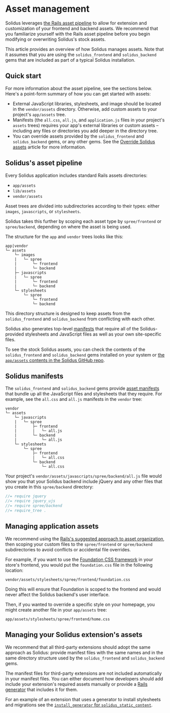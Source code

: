 # Asset management

Solidus leverages [the Rails asset pipeline][rails-assets-pipeline] to allow for
extension and customization of your frontend and backend assets. We recommend
that you familiarize yourself with the Rails asset pipeline before you begin
modifying or overwriting Solidus's stock assets.

This article provides an overview of how Solidus manages assets. Note that it
assumes that you are using the `solidus_frontend` and `solidus_backend` gems
that are included as part of a typical Solidus installation.

## Quick start

For more information about the asset pipeline, see the sections below. Here's a
point-form summary of how you can get started with assets:

- External JavaScript libraries, stylesheets, and image should be located in the
  `vendor/assets` directory. Otherwise, add custom assets to your project's
  `app/assets` tree.
- Manifests (the `all.css`, `all.js`, and `application.js` files in your
  project's `assets` trees) requires your app's external libraries or custom
  assets – including any files or directories you add deeper in the
  directory tree.
- You can override assets provided by the `solidus_frontend` and
  `solidus_backend` gems, or any other gems. See the [Override Solidus
  assets](override-solidus-assets.md) article for more information.

## Solidus's asset pipeline

Every Solidus application includes standard Rails assets directories:

- `app/assets`
- `lib/assets`
- `vendor/assets`

Asset trees are divided into subdirectories according to their types: either
`images`, `javascripts`, or `stylesheets`.

Solidus takes this further by scoping each asset type by `spree/frontend` or
`spree/backend`, depending on where the asset is being used.

The structure for the `app` and `vendor` trees looks like this:

```
app|vendor
└─ assets
    └─ images
    |   └─ spree
    |       └─ frontend
    |       └─ backend
    ├─ javascripts
    |   └─ spree
    |       └─ frontend
    |       └─ backend
    └─ stylesheets
        └─ spree
            └─ frontend
            └─ backend
```

This directory structure is designed to keep assets from the `solidus_frontend`
and `solidus_backend` from conflicting with each other.

Solidus also generates top-level [manifests][rails-manifests] that require all
of the Solidus-provided stylesheets and JavaScript files as well as your own
site-specific files.

To see the stock Solidus assets, you can check the contents of the
`solidus_frontend` and `solidus_backend` gems installed on your system or
[the `app/assets` contents in the Solidus GitHub repo][solidus-assets-contents].

[rails-assets-pipeline]: http://guides.rubyonrails.org/asset_pipeline.html
[rails-manifests]: http://guides.rubyonrails.org/asset_pipeline.html#manifest-files-and-directives
[solidus-assets-contents]: https://github.com/solidusio/solidus/tree/master/frontend/app/assets

## Solidus manifests

The `solidus_frontend` and `solidus_backend` gems provide [asset
manifests][rails-manifests] that bundle up all the JavaScript files and stylesheets
that they require. For example, see the `all.css` and `all.js` manifests in the
`vendor` tree:

```
vendor
└─ assets
    └─ javascripts
    |   └─ spree
    |       ├─ frontend
    |       |   └─ all.js
    |       └─ backend
    |           └─ all.js
    └─ stylesheets
        └─ spree
            ├─ frontend
            |   └─ all.css
            └─ backend
                └─ all.css
```

Your project's `vendor/assets/javascripts/spree/backend/all.js` file would show
you that your Solidus backend include jQuery and any other files that you create
in this `spree/backend` directory:

```javascript
//= require jquery
//= require jquery_ujs
//= require spree/backend
//= require_tree .
```

<!-- TODO:
  Because a typical Solidus installation includes a few manifest files – and
  not all of them have the same name – it might be worthwhile to extend the
  documentation of them.
-->

## Managing application assets

We recommend using the [Rails's suggested approach to asset
organization][asset-organization], then scoping your custom files to the
`spree/frontend` or `spree/backend` subdirectories to avoid conflicts or
accidental file overrides.

For example, if you want to use the [Foundation CSS framework][foundation] in
your store's frontend, you would put the `foundation.css` file in the following
location:

```
vendor/assets/stylesheets/spree/frontend/foundation.css
```

Doing this will ensure that Foundation is scoped to the frontend and would never
affect the Solidus backend's user interface.

Then, if you wanted to override a specific style on your homepage, you might
create another file in your `app/assets` tree:

```
app/assets/stylesheets/spree/frontend/home.css
```

[asset-organization]: http://guides.rubyonrails.org/asset_pipeline.html#asset-organization
[foundation]: https://foundation.zurb.com/

## Managing your Solidus extension's assets

We recommend that all third-party extensions should adopt the same approach
as Solidus: provide manifest files with the same names and in the same
directory structure used by the `solidus_frontend` and `solidus_backend` gems.

The manifest files for third-party extensions are not included automatically in
your manifest files. You can either document how developers should add include
your extension's required assets manually or provide a [Rails
generator][rails-generators] that includes it for them.

For an example of an extension that uses a generator to install stylesheets and
migrations see the [`install_generator` for
`solidus_static_content`][solidus-static-content-install-generator].

[rails-generators]: http://guides.rubyonrails.org/generators.html
[solidus-static-content-install-generator]: https://github.com/solidusio-contrib/solidus_static_content/blob/master/lib/generators/solidus_static_content/install/install_generator.rb

